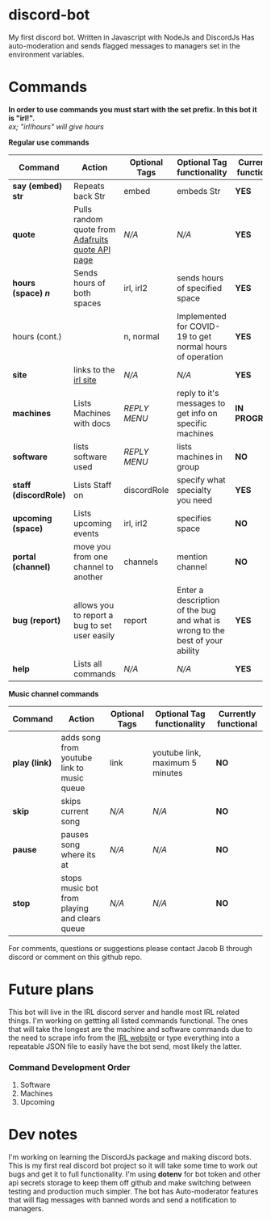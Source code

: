 # discord-bot
My first discord bot. Written in Javascript with NodeJs and DiscordJs
Has auto-moderation and sends flagged messages to managers set in the environment variables.
# Commands
**In order to use commands you must start with the set prefix. In this bot it is "irl!".** \
*ex; "irl!hours" will give hours*

**Regular use commands**

Command | Action | Optional Tags | Optional Tag functionality | Currently functional
--------|--------|---------------|--------------------------- | --------------------
**say (embed) str** | Repeats back Str | embed | embeds Str | **YES**
**quote** | Pulls random quote from [Adafruits quote API page](adafruit.com/quotes.php) | *N/A* | *N/A* | **YES**
**hours (space) *n*** | Sends hours of both spaces | irl, irl2 | sends hours of specified space | **YES**
hours (cont.) | | n, normal | Implemented for COVID-19 to get normal hours of operation | **YES**
**site** | links to the [irl site](http://irl.depaul.edu/) | *N/A* | *N/A* | **YES**
**machines** | Lists Machines with docs | *REPLY MENU* | reply to it's messages to get info on specific machines | **IN PROGRESS**
**software** | lists software used | *REPLY MENU* | lists machines in group | **NO**
**staff (discordRole)** | Lists Staff on | discordRole | specify what specialty you need | **YES**
**upcoming (space)** | Lists upcoming events | irl, irl2 | specifies space | **NO**
**portal (channel)** | move you from one channel to another | channels | mention channel | **NO**
**bug (report)** | allows you to report a bug to set user easily | report | Enter a description of the bug and what is wrong to the best of your ability | **YES**
**help** | Lists all commands | *N/A* | *N/A* | **YES**

**Music channel commands**

Command | Action | Optional Tags | Optional Tag functionality | Currently functional
--------|--------|---------------|--------------------------- | --------------------
**play (link)** | adds song from youtube link to music queue | link | youtube link, maximum 5 minutes | **NO**
**skip** | skips current song | *N/A* | *N/A* | **NO**
**pause** | pauses song where its at | *N/A* | *N/A* | **NO**
**stop** | stops music bot from playing and clears queue | *N/A* | *N/A* | **NO**

For comments, questions or suggestions please contact Jacob B through discord or comment on this github repo.

# Future plans
This bot will live in the IRL discord server and handle most IRL related things. I'm working on gettting all listed commands functional. The ones that will take the longest are the machine and software commands due to the need to scrape info from the [IRL website](http://irl.depaul.edu/equipment-and-resources/) or type everything into a repeatable JSON file to easily have the bot send, most likely the latter.

### Command Development Order
1. Software
1. Machines
1. Upcoming

# Dev notes
I'm working on learning the DiscordJs package and making discord bots. This is my first real discord bot project so it will take some time to work out bugs and get it to full functionality. I'm using **dotenv** for bot token and other api secrets storage to keep them off github and make switching between testing and production much simpler. The bot has Auto-moderator features that will flag messages with banned words and send a notification to managers.
